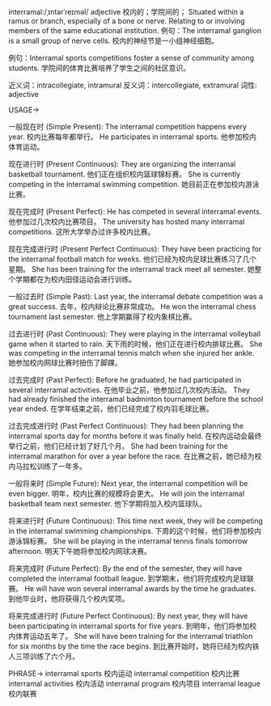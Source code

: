 interramal:/ˌɪntərˈreɪməl/
adjective
校内的；学院间的；
Situated within a ramus or branch, especially of a bone or nerve.  Relating to or involving members of the same educational institution.
例句：The interramal ganglion is a small group of nerve cells.  校内的神经节是一小组神经细胞。

例句：Interramal sports competitions foster a sense of community among students.  学院间的体育比赛培养了学生之间的社区意识。

近义词：intracollegiate, intramural
反义词：intercollegiate, extramural
词性: adjective


USAGE->

一般现在时 (Simple Present):
The interramal competition happens every year. 校内比赛每年都举行。
He participates in interramal sports. 他参加校内体育运动。

现在进行时 (Present Continuous):
They are organizing the interramal basketball tournament. 他们正在组织校内篮球锦标赛。
She is currently competing in the interramal swimming competition. 她目前正在参加校内游泳比赛。


现在完成时 (Present Perfect):
He has competed in several interramal events. 他参加过几次校内比赛项目。
The university has hosted many interramal competitions. 这所大学举办过许多校内比赛。

现在完成进行时 (Present Perfect Continuous):
They have been practicing for the interramal football match for weeks. 他们已经为校内足球比赛练习了几个星期。
She has been training for the interramal track meet all semester. 她整个学期都在为校内田径运动会进行训练。


一般过去时 (Simple Past):
Last year, the interramal debate competition was a great success. 去年，校内辩论比赛非常成功。
He won the interramal chess tournament last semester. 他上学期赢得了校内象棋比赛。


过去进行时 (Past Continuous):
They were playing in the interramal volleyball game when it started to rain.  天下雨的时候，他们正在进行校内排球比赛。
She was competing in the interramal tennis match when she injured her ankle. 她参加校内网球比赛时扭伤了脚踝。

过去完成时 (Past Perfect):
Before he graduated, he had participated in several interramal activities. 在他毕业之前，他参加过几次校内活动。
They had already finished the interramal badminton tournament before the school year ended. 在学年结束之前，他们已经完成了校内羽毛球比赛。

过去完成进行时 (Past Perfect Continuous):
They had been planning the interramal sports day for months before it was finally held.  在校内运动会最终举行之前，他们已经计划了好几个月。
She had been training for the interramal marathon for over a year before the race. 在比赛之前，她已经为校内马拉松训练了一年多。


一般将来时 (Simple Future):
Next year, the interramal competition will be even bigger. 明年，校内比赛的规模将会更大。
He will join the interramal basketball team next semester. 他下学期将加入校内篮球队。


将来进行时 (Future Continuous):
This time next week, they will be competing in the interramal swimming championships.  下周的这个时候，他们将参加校内游泳锦标赛。
She will be playing in the interramal tennis finals tomorrow afternoon.  明天下午她将参加校内网球决赛。


将来完成时 (Future Perfect):
By the end of the semester, they will have completed the interramal football league.  到学期末，他们将完成校内足球联赛。
He will have won several interramal awards by the time he graduates.  到他毕业时，他将获得几个校内奖项。


将来完成进行时 (Future Perfect Continuous):
By next year, they will have been participating in interramal sports for five years.  到明年，他们将参加校内体育运动五年了。
She will have been training for the interramal triathlon for six months by the time the race begins.  到比赛开始时，她将已经为校内铁人三项训练了六个月。




PHRASE->
interramal sports 校内运动
interramal competition 校内比赛
interramal activities 校内活动
interramal program  校内项目
interramal league 校内联赛
